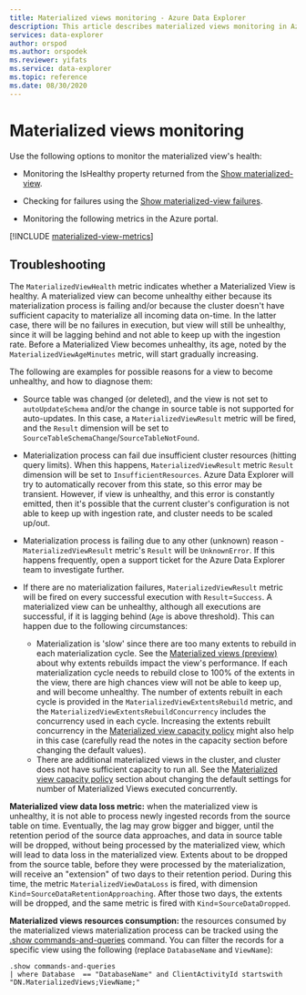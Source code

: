 ```yaml
---
title: Materialized views monitoring - Azure Data Explorer
description: This article describes materialized views monitoring in Azure Data Explorer.
services: data-explorer
author: orspod
ms.author: orspodek
ms.reviewer: yifats
ms.service: data-explorer
ms.topic: reference
ms.date: 08/30/2020
---
```

# Materialized views monitoring 

Use the following options to monitor the materialized view's health:

* Monitoring the IsHealthy property returned from the [Show materialized-view](materialized-view-show-commands.md#show-materialized-view).

* Checking for failures using the [Show materialized-view failures](materialized-view-show-commands.md#show-materialized-view-failures).

* Monitoring the following metrics in the Azure portal.

[!INCLUDE [materialized-view-metrics](../../../includes/materialized-view-metrics.md)]

## Troubleshooting

The `MaterializedViewHealth` metric indicates whether a Materialized View is healthy. A materialized view can become unhealthy either because its materialization process is failing and/or because the cluster doesn't have sufficient capacity to materialize all incoming data on-time. In the latter case, there will be no failures in execution, but view will still be unhealthy, since it will be lagging behind and not able to keep up with the ingestion rate. Before a Materialized View becomes unhealthy, its age, noted by the `MaterializedViewAgeMinutes` metric, will start gradually increasing.

The following are examples for possible reasons for a view to become unhealthy, and how to diagnose them:

* Source table was changed (or deleted), and the view is not set to `autoUpdateSchema` and/or the change in source table is not supported for auto-updates. In this case, a  `MaterializedViewResult` metric will be fired, and the `Result` dimension will be set to `SourceTableSchemaChange`/`SourceTableNotFound`.

* Materialization process can fail due insufficient cluster resources (hitting query limits). When this happens, `MaterializedViewResult` metric `Result` dimension will be set to `InsufficientResources`. Azure Data Explorer will try to automatically recover from this state, so this error may be transient. However, if view is unhealthy, and this error is constantly emitted, then it's possible that the current cluster's configuration is not able to keep up with ingestion rate, and cluster needs to be scaled up/out.

* Materialization process is failing due to any other (unknown) reason - `MaterializedViewResult` metric's `Result` will be `UnknownError`. If this happens frequently, open a support ticket for the Azure Data Explorer team to investigate further.

* If there are no materialization failures, `MaterializedViewResult` metric will be fired on every successful execution with `Result`=`Success`. A materialized view can be unhealthy, although all executions are successful, if it is lagging behind (`Age` is above threshold). This can happen due to the following circumstances: 
  * Materialization is 'slow' since there are too many extents to rebuild in each materialization cycle. See the [Materialized views (preview)](materialized-view-overview.md#behind-the-scenes) about why extents rebuilds impact the view's performance. If each materialization cycle needs to rebuild close to 100% of the extents in the view,
there are high chances view will not be able to keep up, and will become unhealthy. The number of extents rebuilt in each cycle is provided in the `MaterializedViewExtentsRebuild` metric, and the `MaterializedViewExtentsRebuildConcurrency` includes the concurrency used in each cycle. Increasing the extents rebuilt concurrency in the [Materialized view capacity policy](materialized-view-policies.md#materialized-view-capacity-policy) might also help in this case (carefully read the notes in the capacity section before changing the default values).
   * There are additional materialized views in the cluster, and cluster does not have sufficient capacity to run all. See the [Materialized view capacity policy](materialized-view-policies.md#materialized-view-capacity-policy) section about changing the default settings for number of Materialized Views executed concurrently.

**Materialized view data loss metric:** when the materialized view is unhealthy, it is not able to process newly ingested records from the source table on time. Eventually, the lag may grow bigger and bigger, until the retention period of the source data approaches, and data in source table will be dropped, without being processed by the materialized view, which will lead to data loss in the materialized view. Extents about to be dropped from the source table, before they were processed by the materialization, will receive an "extension" of two days to their retention period. During this time, the metric `MaterializedViewDataLoss` is fired, with dimension `Kind`=`SourceDataRetentionApproaching`. After those two days, the extents will be dropped, and the same metric is fired with `Kind`=`SourceDataDropped`.

**Materialized views resources consumption:** the resources consumed by the materialized views materialization process can be tracked using the [.show commands-and-queries](../commands-and-queries.md#show-commands-and-queries) command. You can filter the records for a specific view using the following (replace `DatabaseName` and `ViewName`):

<!-- csl -->
```
.show commands-and-queries 
| where Database  == "DatabaseName" and ClientActivityId startswith "DN.MaterializedViews;ViewName;"
```
